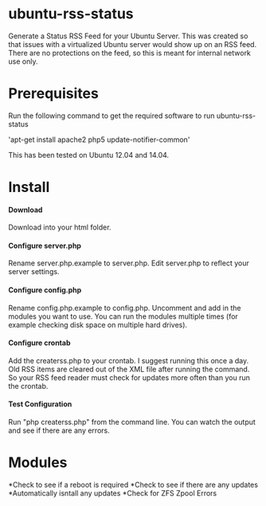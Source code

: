# ubuntu-rss-status

Generate a Status RSS Feed for your Ubuntu Server.  This was created so that issues with a virtualized Ubuntu server would show up on an RSS feed.  There are no protections on the feed, so this is meant for internal network use only.

# Prerequisites

Run the following command to get the required software to run ubuntu-rss-status

'apt-get install apache2 php5 update-notifier-common'

This has been tested on Ubuntu 12.04 and 14.04.

# Install

#### Download

Download into your html folder.

#### Configure server.php

Rename server.php.example to server.php.  Edit server.php to reflect your server settings.

#### Configure config.php

Rename config.php.example to config.php.  Uncomment and add in the modules you want to use.  You can run the modules multiple times (for example checking disk space on multiple hard drives).

#### Configure crontab

Add the createrss.php to your crontab.  I suggest running this once a day.  Old RSS items are cleared out of the XML file after running the command.  So your RSS feed reader must check for updates more often than you run the crontab. 

#### Test Configuration

Run "php createrss.php" from the command line.  You can watch the output and see if there are any errors.

# Modules
*Check to see if a reboot is required
*Check to see if there are any updates
*Automatically isntall any updates
*Check for ZFS Zpool Errors
